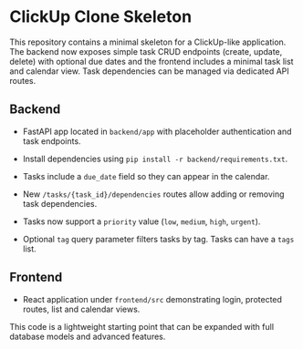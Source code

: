 # ClickUp Clone Skeleton

This repository contains a minimal skeleton for a ClickUp-like application. The backend now exposes simple task CRUD endpoints (create, update, delete) with optional due dates and the frontend includes a minimal task list and calendar view. Task dependencies can be managed via dedicated API routes.

## Backend
- FastAPI app located in `backend/app` with placeholder authentication and task endpoints.
- Install dependencies using `pip install -r backend/requirements.txt`.
- Tasks include a `due_date` field so they can appear in the calendar.
- New `/tasks/{task_id}/dependencies` routes allow adding or removing task dependencies.
- Tasks now support a `priority` value (`low`, `medium`, `high`, `urgent`).

- Optional `tag` query parameter filters tasks by tag. Tasks can have a `tags` list.

## Frontend
- React application under `frontend/src` demonstrating login, protected routes, list and calendar views.

This code is a lightweight starting point that can be expanded with full database models and advanced features.
